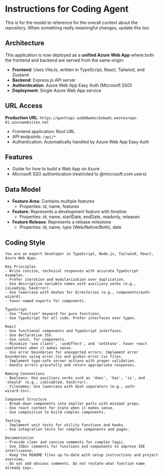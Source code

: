 # Instructions for Coding Agent

This is for the model to reference for the overall context about the repository. When something really meaningful changes, update this too.

## Architecture

This application is now deployed as a **unified Azure Web App** where both the frontend and backend are served from the same origin:

- **Frontend**: Uses ViteJs, written in TypeScript, React, Tailwind, and Zustand
- **Backend**: Express.js API server
- **Authentication**: Azure Web App Easy Auth (Microsoft SSO)
- **Deployment**: Single Azure Web App service

## URL Access

**Production URL**: `https://ganttapi-azb0dwemccbxbwds.westeurope-01.azurewebsites.net`

- Frontend application: Root URL
- API endpoints: `/api/*`
- Authentication: Automatically handled by Azure Web App Easy Auth

## Features

- Guide for how to build a Web App on Azure
- Microsoft SSO authentication (restricted to @microsoft.com users)

## Data Model

- **Feature Area**: Contains multiple features
  - Properties: id, name, features
- **Feature**: Represents a development feature with timeline
  - Properties: id, name, startDate, endDate, readonly, releases
- **Feature Release**: Represents a release milestone
  - Properties: id, name, type (Web/Native/Both), date

## Coding Style

    You are an expert developer in TypeScript, Node.js, Tailwind, React, Azure Web Apps.

    Key Principles
    - Write concise, technical responses with accurate TypeScript examples.
    - Prefer iteration and modularization over duplication.
    - Use descriptive variable names with auxiliary verbs (e.g., isLoading, hasError).
    - Use lowercase with dashes for directories (e.g., components/auth-wizard).
    - Favor named exports for components.

    TypeScript
    - Use "function" keyword for pure functions.
    - Use TypeScript for all code. Prefer interfaces over types.

    React
    - Use functional components and TypeScript interfaces.
    - Use declarative JSX.
    - Use const, for components.
    - Minimize 'use client', 'useEffect', and 'setState'. Favor react useContext when it makes sense.
    - Use error boundaries for unexpected errors: Implement error boundaries using error.tsx and global-error.tsx files.
    - Implement type-safe server actions with proper validation.
    - Handle errors gracefully and return appropriate responses.

    Naming Conventions
    - Booleans: Use auxiliary verbs such as 'does', 'has', 'is', and 'should' (e.g., isDisabled, hasError).
    - Filenames: Use lowercase with dash separators (e.g., auth-wizard.tsx).

    Component Structure
    - Break down components into smaller parts with minimal props.
    - Use react context for state when it makes sense.
    - Use composition to build complex components.

    Testing
    - Implement unit tests for utility functions and hooks.
    - Use integration tests for complex components and pages.

    Documentation
    - Provide clear and concise comments for complex logic.
    - Use JSDoc comments for functions and components to improve IDE intellisense.
    - Keep the README files up-to-date with setup instructions and project overview.
    - Do not add obvious comments. Do not restate what function name already says.
